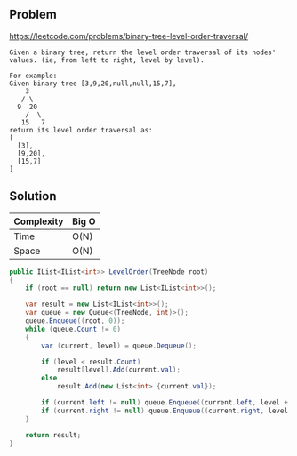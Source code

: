 ## Problem

https://leetcode.com/problems/binary-tree-level-order-traversal/

```
Given a binary tree, return the level order traversal of its nodes' values. (ie, from left to right, level by level).

For example:
Given binary tree [3,9,20,null,null,15,7],
    3
   / \
  9  20
    /  \
   15   7
return its level order traversal as:
[
  [3],
  [9,20],
  [15,7]
]
```

## Solution

| Complexity | Big O |
|------------|-------|
| Time       | O(N)  |
| Space      | O(N)  |

```csharp
public IList<IList<int>> LevelOrder(TreeNode root)
{
    if (root == null) return new List<IList<int>>();

    var result = new List<IList<int>>();
    var queue = new Queue<(TreeNode, int)>();
    queue.Enqueue((root, 0));
    while (queue.Count != 0)
    {
        var (current, level) = queue.Dequeue();

        if (level < result.Count)
            result[level].Add(current.val);
        else
            result.Add(new List<int> {current.val});

        if (current.left != null) queue.Enqueue((current.left, level + 1));
        if (current.right != null) queue.Enqueue((current.right, level + 1));
    }

    return result;
}
```
